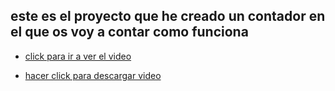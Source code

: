 ## este es el proyecto que he creado un contador en el que os voy a contar como funciona

- [click para ir a ver el video](https://youtu.be/qWCt_yxnsVc)


- [hacer click para descargar video](https://github.com/darkrayo97/microbit/blob/232d4db84219437564ef2c186849c7aabcdad189/bb.mp4)
